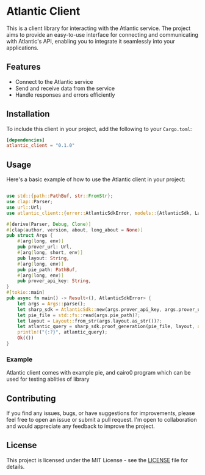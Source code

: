 # Atlantic Client

This is a client library for interacting with the Atlantic service. The project aims to provide an easy-to-use interface for connecting and communicating with Atlantic's API, enabling you to integrate it seamlessly into your applications.

## Features

- Connect to the Atlantic service
- Send and receive data from the service
- Handle responses and errors efficiently

## Installation

To include this client in your project, add the following to your `Cargo.toml`:


```toml
[dependencies]
atlantic_client = "0.1.0"
```

## Usage

Here's a basic example of how to use the Atlantic client in your project:

```rust

use std::{path::PathBuf, str::FromStr};
use clap::Parser;
use url::Url;
use atlantic_client::{error::AtlanticSdkError, models::{AtlanticSdk, Layout}};

#[derive(Parser, Debug, Clone)]
#[clap(author, version, about, long_about = None)]
pub struct Args {
    #[arg(long, env)]
    pub prover_url: Url,
    #[arg(long, short, env)]
    pub layout: String,
    #[arg(long, env)]
    pub pie_path: PathBuf,
    #[arg(long, env)]
    pub prover_api_key: String,
}
#[tokio::main]
pub async fn main() -> Result<(), AtlanticSdkError> {
    let args = Args::parse();
    let sharp_sdk = AtlanticSdk::new(args.prover_api_key, args.prover_url)?;
    let pie_file = std::fs::read(args.pie_path)?;
    let layout = Layout::from_str(args.layout.as_str())?;
    let atlantic_query = sharp_sdk.proof_generation(pie_file, layout, atlantic_client::models::ProverVersion::Starkware).await?;
    println!("{:?}", atlantic_query);
    Ok(())
}
```
### Example 
Atlantic client comes with example pie, and cairo0 program which can be used for testing ablities of library 

## Contributing

If you find any issues, bugs, or have suggestions for improvements, please feel free to open an issue or submit a pull request. I'm open to collaboration and would appreciate any feedback to improve the project.

## License

This project is licensed under the MIT License - see the [LICENSE](LICENSE) file for details.